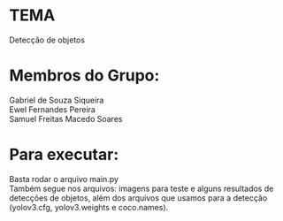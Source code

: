 # TEMA
Detecção de objetos<br/>

# Membros do Grupo:
Gabriel de Souza Siqueira<br/>
Ewel Fernandes Pereira<br/>
Samuel Freitas Macedo Soares<br/>

# Para executar:
Basta rodar o arquivo main.py<br/>
Também segue nos arquivos: imagens para teste e alguns resultados de detecções de objetos, além dos arquivos que usamos para a detecção (yolov3.cfg, yolov3.weights e coco.names).
